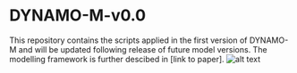 # DYNAMO-M-v0.0
This repository contains the scripts applied in the first version of DYNAMO-M and will be updated following release of future model versions.
The modelling framework is further descibed in [link to paper]. 
![alt text](https://github.com/ltierolf/DYNAMO-M-v0.0/blob/main/figures/model_setup.png?raw=true)
